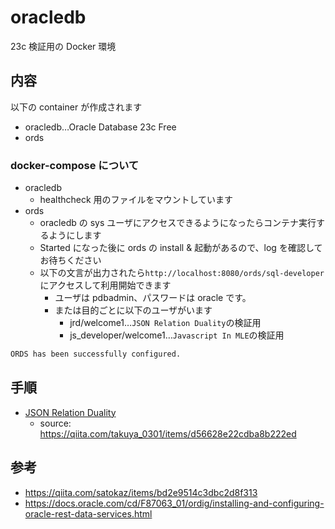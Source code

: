 # oracledb

23c 検証用の Docker 環境

## 内容

以下の container が作成されます

- oracledb…Oracle Database 23c Free
- ords

### docker-compose について

- oracledb
  - healthcheck 用のファイルをマウントしています
- ords
  - oracledb の sys ユーザにアクセスできるようになったらコンテナ実行するようにします
  - Started になった後に ords の install & 起動があるので、log を確認してお待ちください
  - 以下の文言が出力されたら`http://localhost:8080/ords/sql-developer`にアクセスして利用開始できます
    - ユーザは pdbadmin、パスワードは oracle です。
    - または目的ごとに以下のユーザがいます
      - jrd/welcome1…`JSON Relation Duality`の検証用
      - js_developer/welcome1…`Javascript In MLE`の検証用

```bash
ORDS has been successfully configured.
```

## 手順

- [JSON Relation Duality](./JsonRelationDuality.md)
  - source: https://qiita.com/takuya_0301/items/d56628e22cdba8b222ed

## 参考

- https://qiita.com/satokaz/items/bd2e9514c3dbc2d8f313
- https://docs.oracle.com/cd/F87063_01/ordig/installing-and-configuring-oracle-rest-data-services.html
